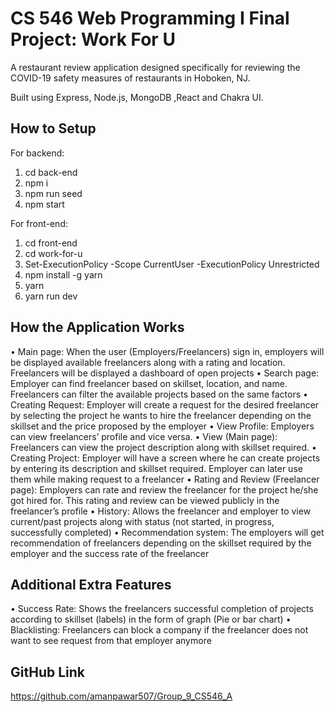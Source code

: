 
# CS 546 Web Programming I Final Project: Work For U
A restaurant review application designed specifically for reviewing the COVID-19 safety measures of restaurants in Hoboken, NJ.

Built using Express, Node.js, MongoDB ,React and Chakra UI.

## How to Setup 
For backend:
1. cd back-end
2. npm i
3. npm run seed
4. npm start

For front-end:
1. cd front-end
2. cd work-for-u
3. Set-ExecutionPolicy -Scope CurrentUser -ExecutionPolicy Unrestricted
4. npm install -g yarn
5. yarn
6. yarn run dev

## How the Application Works
• Main page: When the user (Employers/Freelancers) sign in, employers will be displayed 
available freelancers along with a rating and location. Freelancers will be displayed a dashboard 
of open projects
• Search page: Employer can find freelancer based on skillset, location, and name. Freelancers can 
filter the available projects based on the same factors
• Creating Request: Employer will create a request for the desired freelancer by selecting the 
project he wants to hire the freelancer depending on the skillset and the price proposed by the 
employer
• View Profile: Employers can view freelancers’ profile and vice versa.
• View (Main page): Freelancers can view the project description along with skillset required.
• Creating Project: Employer will have a screen where he can create projects by entering its 
description and skillset required. Employer can later use them while making request to a 
freelancer
• Rating and Review (Freelancer page): Employers can rate and review the freelancer for the 
project he/she got hired for. This rating and review can be viewed publicly in the freelancer’s 
profile
• History: Allows the freelancer and employer to view current/past projects along with status (not 
started, in progress, successfully completed)
• Recommendation system: The employers will get recommendation of freelancers depending on 
the skillset required by the employer and the success rate of the freelancer


## Additional Extra Features
• Success Rate: Shows the freelancers successful completion of projects according to skillset 
(labels) in the form of graph (Pie or bar chart)
• Blacklisting: Freelancers can block a company if the freelancer does not want to see request 
from that employer anymore

## GitHub Link
https://github.com/amanpawar507/Group_9_CS546_A
